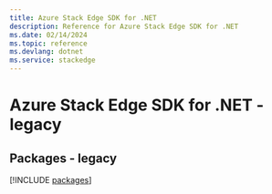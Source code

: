 ```yaml
---
title: Azure Stack Edge SDK for .NET
description: Reference for Azure Stack Edge SDK for .NET
ms.date: 02/14/2024
ms.topic: reference
ms.devlang: dotnet
ms.service: stackedge
---
```

# Azure Stack Edge SDK for .NET - legacy
## Packages - legacy
[!INCLUDE [packages](stack-edge-index.md)]